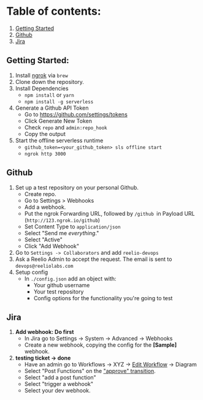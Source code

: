 # Table of contents:
1. [Getting Started](#getting-started)
1. [Github](#github)
1. [Jira](#jira)

## Getting Started:
1. Install [ngrok](https://ngrok.com/) via `brew`
1. Clone down the repository.
1. Install Dependencies
   - `npm install` or `yarn`
   - `npm install -g serverless`
1. Generate a Github API Token
   - Go to https://github.com/settings/tokens
   - Click Generate New Token
   - Check `repo` and `admin:repo_hook`
   - Copy the output
1. Start the offline serverless runtime
   - `github_token=<your_github_token> sls offline start`
   - `ngrok http 3000`
   
## Github
1. Set up a test repository on your personal Github.
   - Create repo.
   - Go to Settings > Webhooks
   - Add a webhook.
   - Put the ngrok Forwarding URL, followed by `/github `in Payload URL (`http://123.ngrok.io/github`)
   - Set Content Type to `application/json`
   - Select "Send me *everything*."
   - Select "Active"
   - Click "Add Webhook"
1. Go to `Settings -> Collaborators` and add `reelio-devops`
1. Ask a Reelio Admin to accept the request. The email is sent to `devops@reeliolabs.com`
1. Setup config
   - In `./config.json` add an object with:
     - Your github username
     - Your test repository
     - Config options for the functionality you're going to test

## Jira
1. **Add webhook: Do first**
   - In Jira go to Settings -> System -> Advanced -> Webhooks
   - Create a new webhook, copying the config for the **[Sample]** webhook.
1. **testing ticket -> done** 
   - Have an admin go to Workflows -> XYZ -> [Edit Workflow](https://reelio.atlassian.net/plugins/servlet/project-config/XYZ/workflows) -> Diagram
   - Select "Post Functions" on the ["approve" transition](https://reelio.atlassian.net/secure/admin/workflows/ViewWorkflowTransition.jspa?workflowMode=draft&workflowName=XYZ+workflow+with+vetting&workflowTransition=51&descriptorTab=postfunctions&workflowStep=5).
   - Select "add a post function"
   - Select "trigger a webhook"
   - Select your dev webhook.
